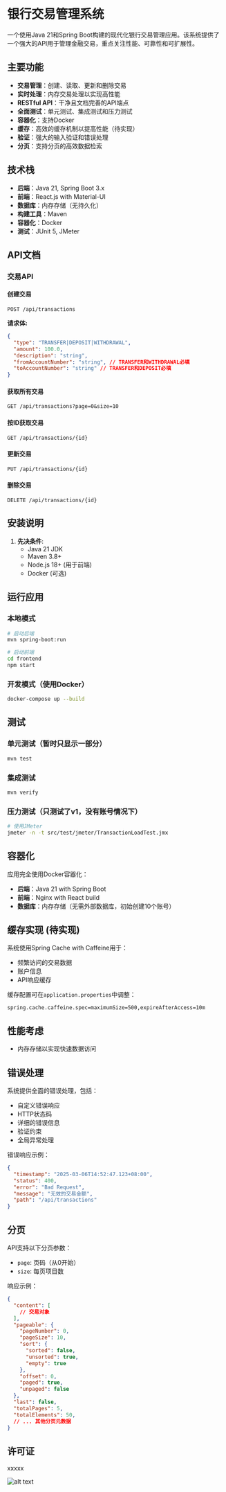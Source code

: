 # 银行交易管理系统

一个使用Java 21和Spring Boot构建的现代化银行交易管理应用。该系统提供了一个强大的API用于管理金融交易，重点关注性能、可靠性和可扩展性。

## 主要功能

- **交易管理**：创建、读取、更新和删除交易
- **实时处理**：内存交易处理以实现高性能
- **RESTful API**：干净且文档完善的API端点
- **全面测试**：单元测试、集成测试和压力测试
- **容器化**：支持Docker
- **缓存**：高效的缓存机制以提高性能（待实现）
- **验证**：强大的输入验证和错误处理
- **分页**：支持分页的高效数据检索

## 技术栈

- **后端**：Java 21, Spring Boot 3.x
- **前端**：React.js with Material-UI
- **数据库**：内存存储（无持久化）
- **构建工具**：Maven
- **容器化**：Docker
- **测试**：JUnit 5,  JMeter

## API文档

### 交易API

#### 创建交易
`POST /api/transactions`

**请求体:**
```json
{
  "type": "TRANSFER|DEPOSIT|WITHDRAWAL",
  "amount": 100.0,
  "description": "string",
  "fromAccountNumber": "string", // TRANSFER和WITHDRAWAL必填
  "toAccountNumber": "string" // TRANSFER和DEPOSIT必填
}
```

#### 获取所有交易
`GET /api/transactions?page=0&size=10`

#### 按ID获取交易
`GET /api/transactions/{id}`

#### 更新交易
`PUT /api/transactions/{id}`

#### 删除交易
`DELETE /api/transactions/{id}`

## 安装说明

1. **先决条件**:
   - Java 21 JDK
   - Maven 3.8+
   - Node.js 18+ (用于前端)
   - Docker (可选)



## 运行应用

### 本地模式
```bash
# 启动后端
mvn spring-boot:run

# 启动前端
cd frontend
npm start
```

### 开发模式（使用Docker）
```bash
docker-compose up --build
```

## 测试

### 单元测试（暂时只显示一部分）
```bash
mvn test
```

### 集成测试
```bash
mvn verify
```

### 压力测试（只测试了v1，没有账号情况下）
```bash
# 使用JMeter
jmeter -n -t src/test/jmeter/TransactionLoadTest.jmx
```

## 容器化

应用完全使用Docker容器化：

- **后端**：Java 21 with Spring Boot
- **前端**：Nginx with React build
- **数据库**：内存存储（无需外部数据库，初始创建10个账号）



## 缓存实现 (待实现)

系统使用Spring Cache with Caffeine用于：

- 频繁访问的交易数据
- 账户信息
- API响应缓存

缓存配置可在`application.properties`中调整：
```properties
spring.cache.caffeine.spec=maximumSize=500,expireAfterAccess=10m
```

## 性能考虑

- 内存存储以实现快速数据访问

## 错误处理

系统提供全面的错误处理，包括：

- 自定义错误响应
- HTTP状态码
- 详细的错误信息
- 验证约束
- 全局异常处理

错误响应示例：
```json
{
  "timestamp": "2025-03-06T14:52:47.123+08:00",
  "status": 400,
  "error": "Bad Request",
  "message": "无效的交易金额",
  "path": "/api/transactions"
}
```

## 分页

API支持以下分页参数：

- `page`: 页码（从0开始）
- `size`: 每页项目数

响应示例：
```json
{
  "content": [
    // 交易对象
  ],
  "pageable": {
    "pageNumber": 0,
    "pageSize": 10,
    "sort": {
      "sorted": false,
      "unsorted": true,
      "empty": true
    },
    "offset": 0,
    "paged": true,
    "unpaged": false
  },
  "last": false,
  "totalPages": 5,
  "totalElements": 50,
  // ... 其他分页元数据
}
```

## 许可证

xxxxx

![alt text](tradeSystem.png)
